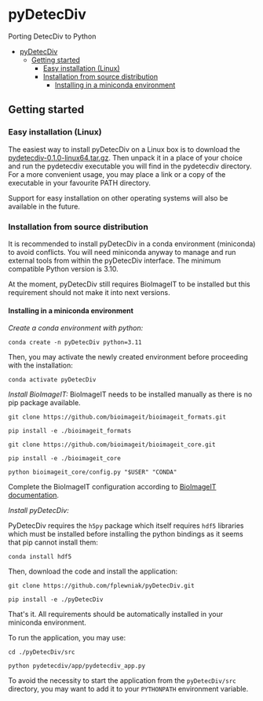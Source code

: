 # pyDetecDiv
Porting DetecDiv to Python
<!-- TOC -->
* [pyDetecDiv](#pydetecdiv)
  * [Getting started](#getting-started)
    * [Easy installation (Linux)](#easy-installation-linux)
    * [Installation from source distribution](#installation-from-source-distribution)
      * [Installing in a miniconda environment](#installing-in-a-miniconda-environment)
<!-- TOC -->
## Getting started
### Easy installation (Linux)
The easiest way to install pyDetecDiv on a Linux box is to download the [pydetecdiv-0.1.0-linux64.tar.gz](https://github.com/fplewniak/pyDetecDiv/releases/download/v0.1.0/pydetecdiv-0.1.0-linux64.tar.gz). 
Then unpack it in a place of your choice and run the pydetecdiv executable you will find in the pydetecdiv directory.
For a more convenient usage, you may place a link or a copy of the executable in your favourite PATH directory.

Support for easy installation on other operating systems will also be available in the future.

### Installation from source distribution
It is recommended to install pyDetecDiv in a conda environment (miniconda) to avoid conflicts.
You will need miniconda anyway to manage and run external tools from within the pyDetecDiv interface.
The minimum compatible Python version is 3.10.

At the moment, pyDetecDiv still requires BioImageIT to be installed but this requirement should not make it into next versions.

#### Installing in a miniconda environment
_Create a conda environment with python:_

`conda create -n pyDetecDiv python=3.11`

Then, you may activate the newly created environment before proceeding with the installation:

`conda activate pyDetecDiv`

_Install BioImageIT:_
BioImageIT needs to be installed manually as there is no pip package available.

`git clone https://github.com/bioimageit/bioimageit_formats.git `

`pip install -e ./bioimageit_formats`

`git clone https://github.com/bioimageit/bioimageit_core.git `

`pip install -e ./bioimageit_core`

`python bioimageit_core/config.py "$USER" "CONDA"`

Complete the BioImageIT configuration according to [BioImageIT documentation](https://bioimageit.github.io/bioimageit_core/install.html#configure-bioimageit-core).

_Install pyDetecDiv:_

PyDetecDiv requires the `h5py` package which itself requires `hdf5` libraries which must be installed  before installing the python bindings as it seems that pip cannot install them:

`conda install hdf5`

Then, download the code and install the application:

`git clone https://github.com/fplewniak/pyDetecDiv.git`

`pip install -e ./pyDetecDiv`

That's it. All requirements should be automatically installed in your miniconda environment.

To run the application, you may use:

`cd ./pyDetecDiv/src`

`python pydetecdiv/app/pydetecdiv_app.py`

To avoid the necessity to start the application from the `pyDetecDiv/src` directory, you may want to add it to your `PYTHONPATH` environment variable.
